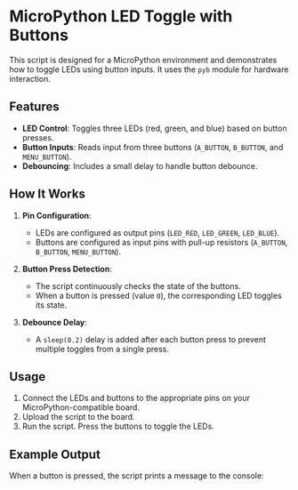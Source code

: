 # MicroPython LED Toggle with Buttons

This script is designed for a MicroPython environment and demonstrates how to toggle LEDs using button inputs. It uses the `pyb` module for hardware interaction.

## Features

- **LED Control**: Toggles three LEDs (red, green, and blue) based on button presses.
- **Button Inputs**: Reads input from three buttons (`A_BUTTON`, `B_BUTTON`, and `MENU_BUTTON`).
- **Debouncing**: Includes a small delay to handle button debounce.

## How It Works

1. **Pin Configuration**:
    - LEDs are configured as output pins (`LED_RED`, `LED_GREEN`, `LED_BLUE`).
    - Buttons are configured as input pins with pull-up resistors (`A_BUTTON`, `B_BUTTON`, `MENU_BUTTON`).

2. **Button Press Detection**:
    - The script continuously checks the state of the buttons.
    - When a button is pressed (value `0`), the corresponding LED toggles its state.

3. **Debounce Delay**:
    - A `sleep(0.2)` delay is added after each button press to prevent multiple toggles from a single press.

## Usage

1. Connect the LEDs and buttons to the appropriate pins on your MicroPython-compatible board.
2. Upload the script to the board.
3. Run the script. Press the buttons to toggle the LEDs.

## Example Output

When a button is pressed, the script prints a message to the console:
